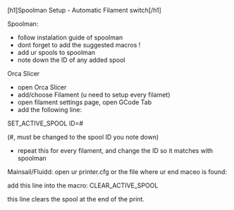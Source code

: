 [h1]Spoolman Setup - Automatic Filament switch[/h1]

Spoolman:
- follow instalation guide of spoolman
- dont forget to add the suggested macros !
- add ur spools to spoolman
- note down the ID of any added spool

Orca Slicer
- open Orca Slicer
- add/choose Filament (u need to setup every filamet)
- open filament settings page, open GCode Tab
- add the following line:

SET_ACTIVE_SPOOL ID=#

(#, must be changed to the spool ID you note down)
- repeat this for every filament, and change the ID so it matches with spoolman

Mainsail/Fluidd:
open ur printer.cfg or the file where ur end maceo is found:

add this line into the macro:
CLEAR_ACTIVE_SPOOL 

this line clears the spool at the end of the print.
